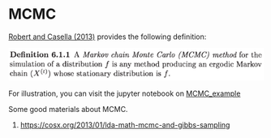 # MCMC

[Robert and Casella (2013)](https://www.springer.com/gp/book/9781475730715) provides the following definition:

![](mcmc-def.png)

For illustration, you can visit the jupyter notebook on [MCMC_example](http://nbviewer.jupyter.org/github/szcf-weiya/MonteCarlo/blob/master/MCMC/MCMC_example.ipynb)

Some good materials about MCMC.

1. https://cosx.org/2013/01/lda-math-mcmc-and-gibbs-sampling
